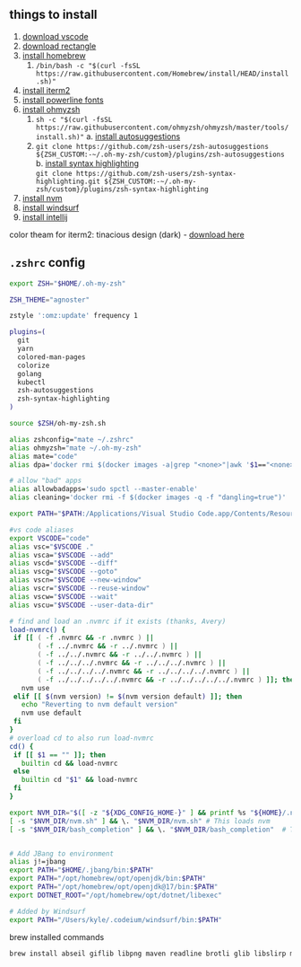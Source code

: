 ## things to install
1. [download vscode](https://code.visualstudio.com/sha/download?build=stable&os=darwin-universal)
2. [download rectangle](https://github.com/rxhanson/Rectangle/releases/download/v0.87/Rectangle0.87.dmg)
3. [install homebrew](https://docs.brew.sh/Installation)
   1. `/bin/bash -c "$(curl -fsSL https://raw.githubusercontent.com/Homebrew/install/HEAD/install.sh)"`
4. [install iterm2](https://iterm2.com/downloads/stable/latest)
5. [install powerline fonts](https://github.com/powerline/fonts) 
6. [install ohmyzsh](https://github.com/ohmyzsh/ohmyzsh)
   1. `sh -c "$(curl -fsSL https://raw.githubusercontent.com/ohmyzsh/ohmyzsh/master/tools/install.sh)"`
      a. [install autosuggestions](https://github.com/zsh-users/zsh-autosuggestions/blob/master/INSTALL.md#oh-my-zsh)
   2. `git clone https://github.com/zsh-users/zsh-autosuggestions ${ZSH_CUSTOM:-~/.oh-my-zsh/custom}/plugins/zsh-autosuggestions`
      b. [install syntax highlighting](https://github.com/zsh-users/zsh-syntax-highlighting/blob/master/INSTALL.md#oh-my-zsh)   
  `git clone https://github.com/zsh-users/zsh-syntax-highlighting.git ${ZSH_CUSTOM:-~/.oh-my-zsh/custom}/plugins/zsh-syntax-highlighting`
8. [install nvm](https://github.com/nvm-sh/nvm?tab=readme-ov-file#install--update-script)
9. [install windsurf](https://windsurf.com/editor/download-confirmation?code=ma)
10. [install intellij](https://www.jetbrains.com/idea/download/download-thanks.html?platform=mac&code=IIC)

color theam for iterm2: tinacious design (dark) - [download here](https://iterm2colorschemes.com/)

## `.zshrc` config

```bash
export ZSH="$HOME/.oh-my-zsh"

ZSH_THEME="agnoster"

zstyle ':omz:update' frequency 1

plugins=(
  git
  yarn
  colored-man-pages
  colorize
  golang
  kubectl
  zsh-autosuggestions
  zsh-syntax-highlighting
)

source $ZSH/oh-my-zsh.sh

alias zshconfig="mate ~/.zshrc"
alias ohmyzsh="mate ~/.oh-my-zsh"
alias mate="code"
alias dpa='docker rmi $(docker images -a|grep "<none>"|awk '$1=="<none>" {print $3}')'

# allow "bad" apps
alias allowbadapps='sudo spctl --master-enable'
alias cleaning='docker rmi -f $(docker images -q -f "dangling=true")'

export PATH="$PATH:/Applications/Visual Studio Code.app/Contents/Resources/app/bin"

#vs code aliases
export VSCODE="code"
alias vsc="$VSCODE ."
alias vsca="$VSCODE --add"
alias vscd="$VSCODE --diff"
alias vscg="$VSCODE --goto"
alias vscn="$VSCODE --new-window"
alias vscr="$VSCODE --reuse-window"
alias vscw="$VSCODE --wait"
alias vscu="$VSCODE --user-data-dir"

# find and load an .nvmrc if it exists (thanks, Avery)
load-nvmrc() {
 if [[ ( -f .nvmrc && -r .nvmrc ) ||
       ( -f ../.nvmrc && -r ../.nvmrc ) ||
       ( -f ../../.nvmrc && -r ../../.nvmrc ) ||
       ( -f ../../../.nvmrc && -r ../../../.nvmrc ) ||
       ( -f ../../../../.nvmrc && -r ../../../../.nvmrc ) ||
       ( -f ../../../../../.nvmrc && -r ../../../../../.nvmrc ) ]]; then
   nvm use
 elif [[ $(nvm version) != $(nvm version default) ]]; then
   echo "Reverting to nvm default version"
   nvm use default
 fi
}
# overload cd to also run load-nvmrc
cd() {
 if [[ $1 == "" ]]; then
   builtin cd && load-nvmrc
 else
   builtin cd "$1" && load-nvmrc
 fi
}

export NVM_DIR="$([ -z "${XDG_CONFIG_HOME-}" ] && printf %s "${HOME}/.nvm" || printf %s "${XDG_CONFIG_HOME}/nvm")"
[ -s "$NVM_DIR/nvm.sh" ] && \. "$NVM_DIR/nvm.sh" # This loads nvm
[ -s "$NVM_DIR/bash_completion" ] && \. "$NVM_DIR/bash_completion"  # This loads nvm bash_completion


# Add JBang to environment
alias j!=jbang
export PATH="$HOME/.jbang/bin:$PATH"
export PATH="/opt/homebrew/opt/openjdk/bin:$PATH"
export PATH="/opt/homebrew/opt/openjdk@17/bin:$PATH"
export DOTNET_ROOT="/opt/homebrew/opt/dotnet/libexec"

# Added by Windsurf
export PATH="/Users/kyle/.codeium/windsurf/bin:$PATH"
```

brew installed commands
```bash
brew install abseil giflib libpng maven readline brotli glib libslirp minikube rtmpdump ca-certificates gmp libssh mpdecimal snappy cairo gnutls libssh2 mysql sqlite capstone go libtasn1 ncurses tree colima go-task libtiff nettle unbound curl graphite2 libunistring oniguruma vde docker harfbuzz libusb openjdk vegeta docker-completion helm libx11 openjdk@17 wget docker-compose icu4c@76 libxau openssl@3 xorgproto docker-credential-helper icu4c@77 libxcb p11-kit xz dotnet jpeg-turbo libxdmcp pcre2 yarn dtc jq libxext pixman zlib expat k9s libxrender protobuf zsh-syntax-highlighting fontconfig kubernetes-cli lima python-packaging zstd freetype libevent little-cms2 python@3.11 gettext libidn2 lz4 python@3.13 gh libnghttp2 lzo qemu
```

